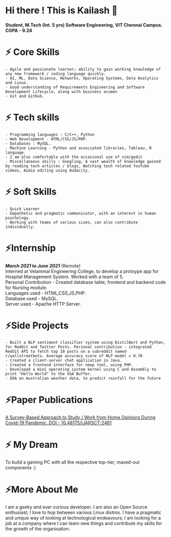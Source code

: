 # Hi there ! This is Kailash 👋 
#### Student, M.Tech (Int. 5 yrs) Software Engineering, VIT Chennai Campus. <br>CGPA - 9.24

# ⚡ Core Skills
    - Agile and passionate learner; ability to gain working knowledge of any new framework / coding language quickly.
    - AI, ML, Data Science, Networks, Operating Systems, Data Analytics and Linux.
    - Good understanding of Requirements Engineering and Software Development Lifecycle, along with business acumen
    - Git and GitHub.
    
# ⚡ Tech skills
    - Programming languages : C/C++, Python
    - Web Development - HTML/CSS/JS/PHP.
    - Databases : MySQL.
    - Machine Learning - Python and associated libraries, Tableau, R language
    - I am also comfortable with the occasional use of vim/gedit
    - Miscellaneous skills : Googling, A vast wealth of knowledge gained by reading tech articles / blogs, Watching tech related YouTube videos, Audio editing using Audacity.

# ⚡ Soft Skills
    - Quick Learner
    - Empathetic and pragmatic communicator, with an interest in human psychology.
    - Working with teams of various sizes, can also contribute individually.

# ⚡Internship

***March 2021 to June 2021*** (Remote) <br> Interned at Velammal Engineering College, to develop a protoype app for Hospital Management System. Worked with a team of 5.<br> Personal Contribution - Created database table, frontend and backend code for Nursing module. <br>Languages used - HTML,CSS,JS,PHP.<br>Database used - MySQL.<br>Server used - Apache HTTP Server.

# ⚡Side Projects
 
    - Built a NLP sentiment classifier system using DistilBert and Python, for Reddit and Twitter Posts. Personal contribution - integrated Reddit API to fetch top 10 posts on a subreddit named r/wallstreetbets. Average accuracy score of NLP model = 0.70
    - Created a client-server chat application in Java.
    - Created a frontend interface for nmap tool, using PHP.
    - Developed a mini operating system kernel using C and Assembly to print "Hello World" to the VGA Buffer.
    - EDA on Australian weather data, to predict rainfall for the future
    
# ⚡Paper Publications

<a href="https://ijarsct.co.in/jani1.html">A Survey-Based Approach to Study / Work from Home Opinions During Covid-19 Pandemic. DOI - 10.48175/IJARSCT-2461 </a>

# ⚡ My Dream

To build a gaming PC with all the respective top-tier, maxed-out components :) 

# ⚡More About Me

I am a geeky and ever curious developer. I am also an Open Source enthusiast; I love to hop between various Linux distros. I have a pragmatic and unique way of looking at technological endeavours;  I am looking for a job at a company where I can learn new things and contribute my skills for the growth of the organisation.
